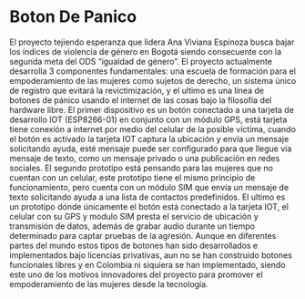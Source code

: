 # Boton De Panico
El proyecto tejiendo esperanza que lidera Ana Viviana Espinoza busca bajar los índices de violencia de género en Bogotá siendo consecuente con la segunda meta del ODS “igualdad de género”. El proyecto actualmente desarrolla 3 componentes fundamentales:  una escuela de formación para el empoderamiento de las mujeres como sujetos de derecho, un sistema único de registro que evitará la revictimización, y el ultimo  es una línea de botones de pánico usando el internet de las cosas bajo la filosofía del hardware libre. 
El primer dispositivo es un botón conectado a una tarjeta de desarrollo IOT (ESP8266-01) en conjunto con un módulo GPS, está tarjeta tiene conexión a internet por medio del celular de la posible víctima, cuando el botón es activado la tarjeta IOT captura la ubicación y envía un mensaje solicitando ayuda, esté mensaje puede ser configurado para que llegue vía mensaje de texto, como un mensaje privado o una publicación en redes sociales.  El segundo prototipo está pensando para las mujeres que no cuentan con un celular, este prototipo tiene el mismo principio de funcionamiento, pero cuenta con un módulo SIM que envía un mensaje de texto solicitando ayuda a una lista de contactos predefinidos. El ultimo es un prototipo dónde únicamente el botón está conectado a la tarjeta IOT, el celular con su GPS y modulo SIM presta el servicio de ubicación y transmisión de datos, además de grabar audio durante un tiempo determinado para captar pruebas de la agresión. Aunque en diferentes partes del mundo estos tipos de botones han sido desarrollados e implementados bajo licencias privativas, aun no se han construido botones funcionales libres y en Colombia ni siquiera se han implementado, siendo este uno de los motivos innovadores del proyecto para promover el empoderamiento de las mujeres desde la tecnología.

